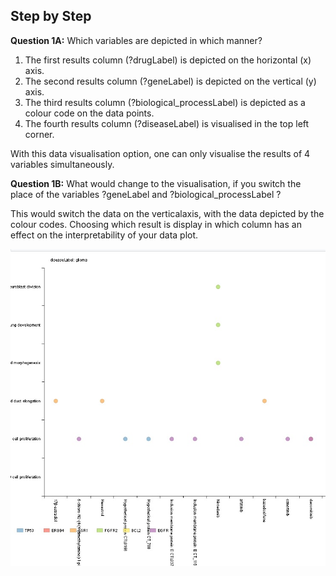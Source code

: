 ## Step by Step

**Question 1A:** Which variables are depicted in which manner? 

1. The first results column (?drugLabel) is depicted on the horizontal (x) axis.
1. The second results column (?geneLabel) is depicted on the vertical (y) axis.
1. The third results column (?biological_processLabel) is depicted as a colour code on the data points.
1. The fourth results column (?diseaseLabel) is visualised in the top left corner.

With this data visualisation option, one can only visualise the results of 4 variables simultaneously.

**Question 1B:** What would change to the visualisation, if you switch the place of the variables ?geneLabel and ?biological_processLabel ?

This would switch the data on the verticalaxis, with the data depicted by the colour codes. Choosing which result is display in which column has an effect on the interpretability of your data plot.

![Answer Q1B](/Images/Scatter_chart_visualisation_switched_variables_example2.jpg)
